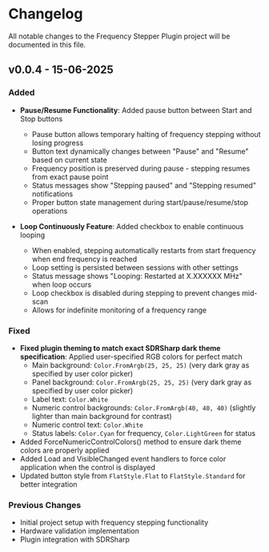 # Changelog

All notable changes to the Frequency Stepper Plugin project will be documented in this file.

## v0.0.4 - 15-06-2025

### Added
- **Pause/Resume Functionality**: Added pause button between Start and Stop buttons
  - Pause button allows temporary halting of frequency stepping without losing progress
  - Button text dynamically changes between "Pause" and "Resume" based on current state
  - Frequency position is preserved during pause - stepping resumes from exact pause point
  - Status messages show "Stepping paused" and "Stepping resumed" notifications
  - Proper button state management during start/pause/resume/stop operations

- **Loop Continuously Feature**: Added checkbox to enable continuous looping
  - When enabled, stepping automatically restarts from start frequency when end frequency is reached
  - Loop setting is persisted between sessions with other settings
  - Status message shows "Looping: Restarted at X.XXXXXX MHz" when loop occurs
  - Loop checkbox is disabled during stepping to prevent changes mid-scan
  - Allows for indefinite monitoring of a frequency range

### Fixed
- **Fixed plugin theming to match exact SDRSharp dark theme specification**: Applied user-specified RGB colors for perfect match
  - Main background: `Color.FromArgb(25, 25, 25)` (very dark gray as specified by user color picker)
  - Panel background: `Color.FromArgb(25, 25, 25)` (very dark gray as specified by user color picker)
  - Label text: `Color.White`
  - Numeric control backgrounds: `Color.FromArgb(40, 40, 40)` (slightly lighter than main background for contrast)
  - Numeric control text: `Color.White`
  - Status labels: `Color.Cyan` for frequency, `Color.LightGreen` for status
- Added ForceNumericControlColors() method to ensure dark theme colors are properly applied
- Added Load and VisibleChanged event handlers to force color application when the control is displayed
- Updated button style from `FlatStyle.Flat` to `FlatStyle.Standard` for better integration

### Previous Changes
- Initial project setup with frequency stepping functionality
- Hardware validation implementation
- Plugin integration with SDRSharp 
